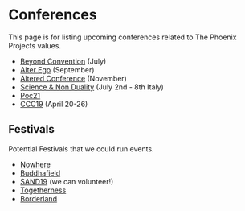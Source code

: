 # Conferences
This page is for listing upcoming conferences related to The Phoenix Projects values.

+ [Beyond Convention][1] (July)
+ [Alter Ego][2] (September)
+ [Altered Conference][3] (November)
+ [Science & Non Duality][4] (July 2nd - 8th Italy)
+ [Poc21][5]
+ [CCC19][6] (April 20-26)

## Festivals
Potential Festivals that we could run events.
+ [Nowhere]()
+ [Buddhafield][8]
+ [SAND19][9] (we can volunteer!)
+ [Togetherness][10]
+ [Borderland][11]

[1]:	http://www.breakingconvention.co.uk/ "Beyond Convention"
[2]:	http://alterego.network/
[3]:	https://www.alteredconference.com/ "Altered Conference"
[4]:	https://www.scienceandnonduality.com/
[5]:	http://www.poc21.cc/
[6]:	https://ccc19.org/about/?fbclid=IwAR2vBcRyFBSptmKgLGFcY6L_eHkA1JJBJB0Ct3qcn4gUR7LBGGojG_na3xk
[8]:	https://www.buddhafield.com/buddhafield-festival-2019
[9]:	https://www.scienceandnonduality.com/sand19-italy/
[10]:	https://www.togetherness.com/summer-festival-2019/
[11]:	http://theborderland.se/